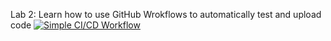 Lab 2: Learn how to use GitHub Wrokflows to automatically test and upload code
[![Simple CI/CD Workflow](https://github.com/B3P15/CSC-4523-Lab-2/actions/workflows/ci-cd.yml/badge.svg)](https://github.com/B3P15/CSC-4523-Lab-2/actions/workflows/ci-cd.yml)